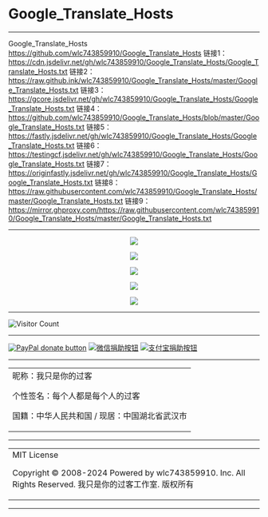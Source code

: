 # Google_Translate_Hosts

---

Google_Translate_Hosts
https://github.com/wlc743859910/Google_Translate_Hosts
链接1：https://cdn.jsdelivr.net/gh/wlc743859910/Google_Translate_Hosts/Google_Translate_Hosts.txt
链接2：https://raw.github.ink/wlc743859910/Google_Translate_Hosts/master/Google_Translate_Hosts.txt
链接3：https://gcore.jsdelivr.net/gh/wlc743859910/Google_Translate_Hosts/Google_Translate_Hosts.txt
链接4：https://github.com/wlc743859910/Google_Translate_Hosts/blob/master/Google_Translate_Hosts.txt
链接5：https://fastly.jsdelivr.net/gh/wlc743859910/Google_Translate_Hosts/Google_Translate_Hosts.txt
链接6：https://testingcf.jsdelivr.net/gh/wlc743859910/Google_Translate_Hosts/Google_Translate_Hosts.txt
链接7：https://originfastly.jsdelivr.net/gh/wlc743859910/Google_Translate_Hosts/Google_Translate_Hosts.txt
链接8：https://raw.githubusercontent.com/wlc743859910/Google_Translate_Hosts/master/Google_Translate_Hosts.txt
链接9：https://mirror.ghproxy.com/https://raw.githubusercontent.com/wlc743859910/Google_Translate_Hosts/master/Google_Translate_Hosts.txt

---

<p align="center">
  <img src="https://cdn.jsdelivr.net/gh/wlc743859910/Google_Translate_Hosts/img/1.webp">
</p>

<p align="center">
  <img src="https://cdn.jsdelivr.net/gh/wlc743859910/Google_Translate_Hosts/img/2.webp">
</p>

<p align="center">
  <img src="https://cdn.jsdelivr.net/gh/wlc743859910/Google_Translate_Hosts/img/3.webp">
</p>

<p align="center">
  <img src="https://cdn.jsdelivr.net/gh/wlc743859910/Google_Translate_Hosts/img/4.webp">
</p>

<p align="center">
  <img src="https://cdn.jsdelivr.net/gh/wlc743859910/Google_Translate_Hosts/img/5.webp">
</p>

---

![Visitor Count](https://profile-counter.glitch.me/{Google_Translate_Hosts}/count.svg)

---

[![PayPal donate button](https://img.shields.io/badge/PayPal-donate-green.svg)](https://paypal.me/)  [![微信捐助按钮](https://img.shields.io/badge/%E5%BE%AE%E4%BF%A1-%E5%90%91TA%E6%8D%90%E5%8A%A9-green.svg)](图片链接) [![支付宝捐助按钮](https://img.shields.io/badge/%E6%94%AF%E4%BB%98%E5%AE%9D-%E5%90%91TA%E6%8D%90%E5%8A%A9-green.svg)](图片链接)

---

<table>
    <tr>
        <td >
昵称：我只是你的过客

个性签名：每个人都是每个人的过客

国籍：中华人民共和国 / 现居：中国湖北省武汉市
        </center>
        </td>
    </tr>
</table>

---

<table>
    <tr>
        <td >
MIT License

Copyright © 2008-2024 Powered by wlc743859910. Inc. All Rights Reserved. 我只是你的过客工作室. 版权所有
        </center>
        </td>
    </tr>
</table>

---

